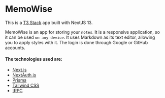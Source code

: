# MemoWise

This is a [T3 Stack](https://create.t3.gg/) app built with NextJS 13.

MemoWise is an app for storing your `notes`. It is a responsive application, so it can be used `on any device`. It uses Markdown as its text editor, allowing you to apply styles with it. The login is done through Google or GitHub accounts.

#### The technologies used are:

- [Next.js](https://nextjs.org)
- [NextAuth.js](https://next-auth.js.org)
- [Prisma](https://prisma.io)
- [Tailwind CSS](https://tailwindcss.com)
- [tRPC](https://trpc.io)
